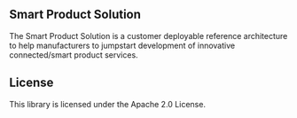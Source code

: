 ## Smart Product Solution

The Smart Product Solution is a customer deployable reference architecture to help manufacturers to jumpstart development of innovative connected/smart product services.

## License

This library is licensed under the Apache 2.0 License. 
